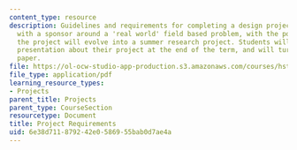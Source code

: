 ```yaml
---
content_type: resource
description: Guidelines and requirements for completing a design project in collaboration
  with a sponsor around a 'real world' field based problem, with the possibility that
  the project will evolve into a summer research project. Students will give an oral
  presentation about their project at the end of the term, and will turn in a final
  paper.
file: https://ol-ocw-studio-app-production.s3.amazonaws.com/courses/hst-939-designing-and-sustaining-technology-innovation-for-global-health-practice-spring-2008/6e38d711879242e0586955bab0d7ae4a_project_reqs.pdf
file_type: application/pdf
learning_resource_types:
- Projects
parent_title: Projects
parent_type: CourseSection
resourcetype: Document
title: Project Requirements
uid: 6e38d711-8792-42e0-5869-55bab0d7ae4a
---
```

